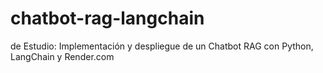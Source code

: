 # chatbot-rag-langchain
 de Estudio: Implementación y despliegue de un Chatbot RAG con Python, LangChain y Render.com
